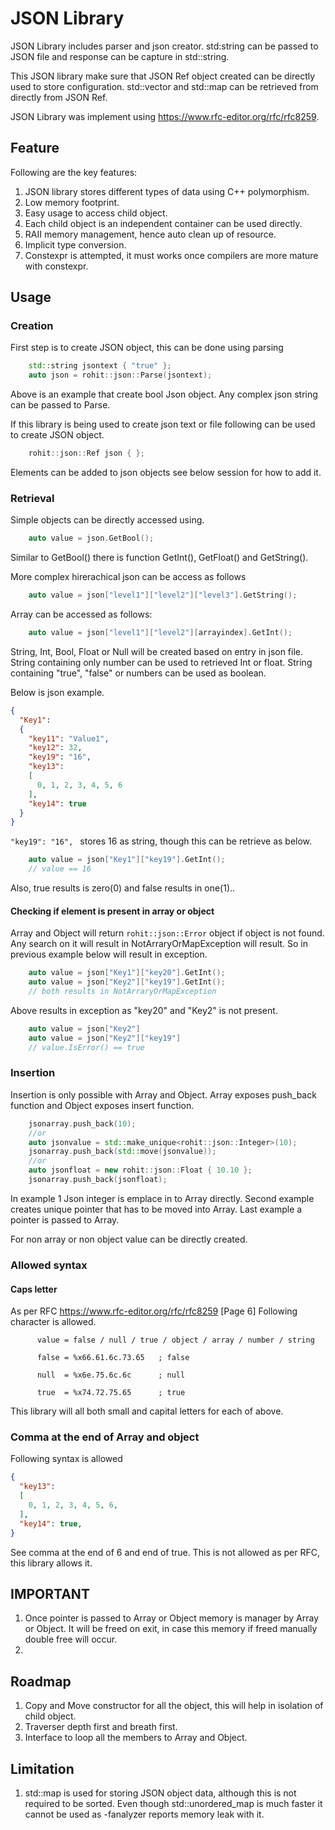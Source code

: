 # JSON Library
JSON Library includes parser and json creator. std:string can be passed to JSON file and response can be capture in std::string.

This JSON library make sure that JSON Ref object created can be directly used to store configuration. std::vector and std::map can be retrieved from directly from JSON Ref.

JSON Library was implement using https://www.rfc-editor.org/rfc/rfc8259.

## Feature
Following are the key features:
1. JSON library stores different types of data using C++ polymorphism.
1. Low memory footprint.
1. Easy usage to access child object.
1. Each child object is an independent container can be used directly.
1. RAII memory management, hence auto clean up of resource.
1. Implicit type conversion.
1. Constexpr is attempted, it must works once compilers are more mature with constexpr.

## Usage
### Creation
First step is to create JSON object, this can be done using parsing
```cpp
    std::string jsontext { "true" };
    auto json = rohit::json::Parse(jsontext);
```
Above is an example that create bool Json object. Any complex json string can be passed to Parse.

If this library is being used to create json text or file following can be used to create JSON object.
```cpp
    rohit::json::Ref json { };
```
Elements can be added to json objects see below session for how to add it.

### Retrieval
Simple objects can be directly accessed using.
```cpp
    auto value = json.GetBool();
```
Similar to GetBool() there is function GetInt(), GetFloat() and GetString().

More complex hirerachical json can be access as follows
```cpp
    auto value = json["level1"]["level2"]["level3"].GetString();
```

Array can be accessed as follows:
```cpp
    auto value = json["level1"]["level2"][arrayindex].GetInt();
```

String, Int, Bool, Float or Null will be created based on entry in json file. String containing only number can be used to retrieved Int or float. String containing "true", "false" or numbers can be used as boolean.

Below is json example.
```json
{
  "Key1":
  {
    "key11": "Value1",
    "key12": 32,
    "key19": "16",
    "key13":
    [
      0, 1, 2, 3, 4, 5, 6
    ],
    "key14": true
  }
}
```
```"key19": "16", ``` stores 16 as string, though this can be retrieve as below.

```cpp
    auto value = json["Key1"]["key19"].GetInt();
    // value == 16
```
Also, true results is zero(0) and false results in one(1)..

#### Checking if element is present in array or object
Array and Object will return ```rohit::json::Error``` object if object is not found. Any search on it will result in NotArraryOrMapException will result.
So in previous example below will result in exception.
```cpp
    auto value = json["Key1"]["key20"].GetInt();
    auto value = json["Key2"]["key19"].GetInt();
    // both results in NotArraryOrMapException
```
Above results in exception as "key20" and "Key2" is not present.

```cpp
    auto value = json["Key2"]
    auto value = json["Key2"]["key19"]
    // value.IsError() == true
```

### Insertion
Insertion is only possible with Array and Object. Array exposes push_back function and Object exposes insert function.
```cpp
    jsonarray.push_back(10);
    //or
    auto jsonvalue = std::make_unique<rohit::json::Integer>(10);
    jsonarray.push_back(std::move(jsonvalue));
    //or
    auto jsonfloat = new rohit::json::Float { 10.10 };
    jsonarray.push_back(jsonfloat);
```
In example 1 Json integer is emplace in to Array directly.
Second example creates unique pointer that has to be moved into Array.
Last example a pointer is passed to Array.

For non array or non object value can be directly created.

### Allowed syntax
#### Caps letter
As per RFC https://www.rfc-editor.org/rfc/rfc8259 [Page 6]
Following character is allowed.
```
      value = false / null / true / object / array / number / string

      false = %x66.61.6c.73.65   ; false

      null  = %x6e.75.6c.6c      ; null

      true  = %x74.72.75.65      ; true
```
This library will all both small and capital letters for each of above.
### Comma at the end of Array and object
Following syntax is allowed
```json
{
  "key13":
  [
    0, 1, 2, 3, 4, 5, 6,
  ],
  "key14": true,
}
```
See comma at the end of 6 and end of true. This is not allowed as per RFC, this library allows it.


## IMPORTANT
1. Once pointer is passed to Array or Object memory is manager by Array or Object. It will be freed on exit, in case this memory if freed manually double free will occur.
2. 

## Roadmap
1. Copy and Move constructor for all the object, this will help in isolation of child object.
1. Traverser depth first and breath first.
1. Interface to loop all the members to Array and Object.

## Limitation
1. std::map is used for storing JSON object data, although this is not required to be sorted. Even though std::unordered_map is much faster it cannot be used as -fanalyzer reports memory leak with it.
